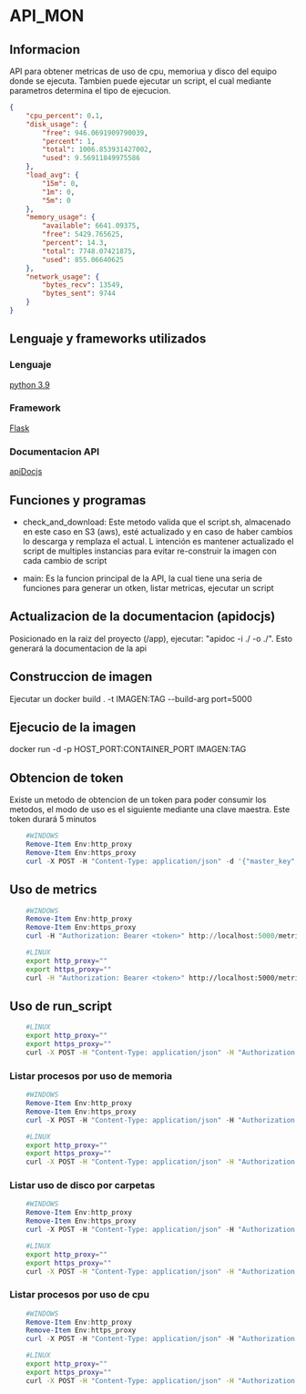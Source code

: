 # API_MON

## Informacion

API para obtener metricas de uso de cpu, memoriua y disco del equipo donde se ejecuta. Tambien puede ejecutar un script, el cual mediante parametros determina el tipo de ejecucion.

```json
{
    "cpu_percent": 0.1,
    "disk_usage": {
        "free": 946.0691909790039,
        "percent": 1,
        "total": 1006.853931427002,
        "used": 9.56911849975586
    },
    "load_avg": {
        "15m": 0,
        "1m": 0,
        "5m": 0
    },
    "memory_usage": {
        "available": 6641.09375,
        "free": 5429.765625,
        "percent": 14.3,
        "total": 7748.07421875,
        "used": 855.06640625
    },
    "network_usage": {
        "bytes_recv": 13549,
        "bytes_sent": 9744
    }
}
```

## Lenguaje y frameworks utilizados

### Lenguaje

[python 3.9](https://www.python.org/)

### Framework

[Flask](https://flask.palletsprojects.com/en/3.0.x/)

### Documentacion API

[apiDocjs](https://apidocjs.com/)

## Funciones y programas

- check_and_download:
    Este metodo valida que el script.sh, almacenado en este caso en S3 (aws), esté actualizado y en caso de haber cambios lo descarga y remplaza el actual. L intención es mantener actualizado el script de multiples instancias para evitar re-construir la imagen con cada cambio de script

- main:
    Es la funcion principal de la API, la cual tiene una seria de funciones para generar un otken, listar metricas, ejecutar un script

## Actualizacion de la documentacion (apidocjs)

Posicionado en la raiz del proyecto (/app), ejecutar: "apidoc -i ./ -o ./". Esto generará la documentacion de la api

## Construccion de imagen

Ejecutar un docker build . -t IMAGEN:TAG --build-arg port=5000

## Ejecucio de la imagen

docker run -d -p HOST_PORT:CONTAINER_PORT IMAGEN:TAG

## Obtencion de token

Existe un metodo de obtencion de un token para poder consumir los metodos, el modo de uso es el siguiente mediante una clave maestra. Este token durará 5 minutos

```powershell
    #WINDOWS
    Remove-Item Env:http_proxy
    Remove-Item Env:https_proxy
    curl -X POST -H "Content-Type: application/json" -d '{"master_key": ""}' http://127.0.0.1:5000/get_token
```

## Uso de metrics

```powershell
    #WINDOWS
    Remove-Item Env:http_proxy
    Remove-Item Env:https_proxy
    curl -H "Authorization: Bearer <token>" http://localhost:5000/metrics
```

```bash
    #LINUX
    export http_proxy=""
    export https_proxy=""
    curl -H "Authorization: Bearer <token>" http://localhost:5000/metrics
```

## Uso de run_script

```bash
    #LINUX
    export http_proxy=""
    export https_proxy=""
    curl -X POST -H "Content-Type: application/json" -H "Authorization: Bearer <token>" -d '{"master_key": ""}' http://127.0.0.1:5000/get_token
```

### Listar procesos por uso de memoria

```powershell
    #WINDOWS
    Remove-Item Env:http_proxy
    Remove-Item Env:https_proxy
    curl -X POST -H "Content-Type: application/json" -H "Authorization: Bearer <token>" -d '{"option": "mem"}' http://127.0.0.1:5000/run_script
```

```bash
    #LINUX
    export http_proxy=""
    export https_proxy=""
    curl -X POST -H "Content-Type: application/json" -H "Authorization: Bearer <token>" -d '{"option": "mem"}' http://127.0.0.1:5000/run_script
```

### Listar uso de disco por carpetas

```powershell
    #WINDOWS
    Remove-Item Env:http_proxy
    Remove-Item Env:https_proxy
    curl -X POST -H "Content-Type: application/json" -H "Authorization: Bearer <token>" -d '{"option": "disk", "directory": "/"}' http://127.0.0.1:5000/run_script
```

```bash
    #LINUX
    export http_proxy=""
    export https_proxy=""
    curl -X POST -H "Content-Type: application/json" -H "Authorization: Bearer <token>" -d '{"option": "disk", "directory": "/"}' http://127.0.0.1:5000/run_script
```

### Listar procesos por uso de cpu

```powershell
    #WINDOWS
    Remove-Item Env:http_proxy
    Remove-Item Env:https_proxy
    curl -X POST -H "Content-Type: application/json" -H "Authorization: Bearer <token>" -d '{"option": "cpu"}' http://127.0.0.1:5000/run_script
```

```bash
    #LINUX
    export http_proxy=""
    export https_proxy=""
    curl -X POST -H "Content-Type: application/json" -H "Authorization: Bearer <token>" -d '{"option": "cpu"}' http://127.0.0.1:5000/run_script
```
